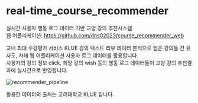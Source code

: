 # real-time_course_recommender  

실시간 사용자 행동 로그 데이터 기반 교양 강의 추천시스템  
웹 어플리케이션: https://github.com/dns02023/course_recommender_web  

교내 최대 수강평가 서비스 KLUE 강의 텍스트 리뷰 데이터 분석으로 얻은 강의들 간 유사도, 자체 웹 어플리케이션 사용자 로그 데이터를 활용합니다.  
사용자의 강의 정보 click, 희망 강의 wish 등의 행동 로그 데이터들이 교양 강의 추천결과에 실시간으로 반영됩니다.  


![recommender_pipeline](https://user-images.githubusercontent.com/20104945/101927215-8fd5cd00-3c17-11eb-96b6-3c0aff72e12b.png)  


 활용한 데이터의 출처는 고려대학교 KLUE 입니다. 
